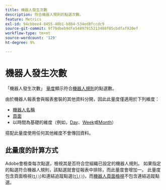 ```yaml
---
title: 機器人發生次數
description: 符合機器人規則的點選次數。
feature: Metrics
exl-id: 94cbbee4-8455-48b1-b804-534ed8fccdc9
source-git-commit: 9f70dbeb9dfe54897915213480f05cbdfaf920ef
workflow-type: tm+mt
source-wordcount: '129'
ht-degree: 9%

---
```


# 機器人發生次數

「機器人發生次數」 [量度](overview.md)顯示符合[機器人規則](/help/admin/admin/c-manage-report-suites/c-edit-report-suites/general/bot-removal/bot-rules.md)的點選數。

由於機器人報表會與報表套裝的其他資料分開，因此此量度僅適用於下列維度：

* [機器人名稱](../dimensions/bot-name.md)
* [頁面](../dimensions/page.md)
* 以時間為基礎的維度（例如，[Day](../dimensions/day.md)、[Week](../dimensions/week.md)或[Month](../dimensions/month.md)）

搭配此量度使用任何其他維度不會傳回資料。

## 此量度的計算方式

Adobe會檢查每次點選，檢視其是否符合您組織已設定的機器人規則。 如果指定的點選符合機器人規則，該點選就會從報表中排除，而此量度會增加一。 此量度包含頁面檢視([`t()`](/help/implement/vars/functions/t-method.md))和連結追蹤點選([`tl()`](/help/implement/vars/functions/tl-method.md))，而[機器人頁面檢視](bot-page-views.md)不包含連結追蹤點選。
